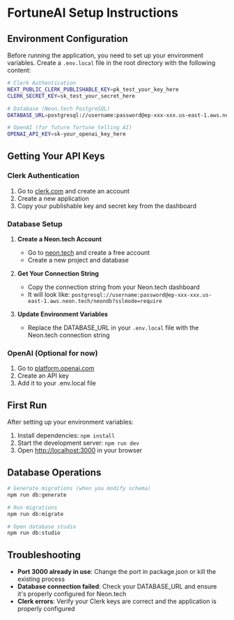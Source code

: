 # FortuneAI Setup Instructions

## Environment Configuration

Before running the application, you need to set up your environment variables. Create a `.env.local` file in the root directory with the following content:

```bash
# Clerk Authentication
NEXT_PUBLIC_CLERK_PUBLISHABLE_KEY=pk_test_your_key_here
CLERK_SECRET_KEY=sk_test_your_secret_here

# Database (Neon.tech PostgreSQL)
DATABASE_URL=postgresql://username:password@ep-xxx-xxx.us-east-1.aws.neon.tech/neondb?sslmode=require

# OpenAI (for future fortune telling AI)
OPENAI_API_KEY=sk-your_openai_key_here
```

## Getting Your API Keys

### Clerk Authentication

1. Go to [clerk.com](https://clerk.com) and create an account
2. Create a new application
3. Copy your publishable key and secret key from the dashboard

### Database Setup

1. **Create a Neon.tech Account**

   - Go to [neon.tech](https://neon.tech) and create a free account
   - Create a new project and database

2. **Get Your Connection String**

   - Copy the connection string from your Neon.tech dashboard
   - It will look like: `postgresql://username:password@ep-xxx-xxx.us-east-1.aws.neon.tech/neondb?sslmode=require`

3. **Update Environment Variables**
   - Replace the DATABASE_URL in your `.env.local` file with the Neon.tech connection string

### OpenAI (Optional for now)

1. Go to [platform.openai.com](https://platform.openai.com)
2. Create an API key
3. Add it to your .env.local file

## First Run

After setting up your environment variables:

1. Install dependencies: `npm install`
2. Start the development server: `npm run dev`
3. Open [http://localhost:3000](http://localhost:3000) in your browser

## Database Operations

```bash
# Generate migrations (when you modify schema)
npm run db:generate

# Run migrations
npm run db:migrate

# Open database studio
npm run db:studio
```

## Troubleshooting

- **Port 3000 already in use**: Change the port in package.json or kill the existing process
- **Database connection failed**: Check your DATABASE_URL and ensure it's properly configured for Neon.tech
- **Clerk errors**: Verify your Clerk keys are correct and the application is properly configured
